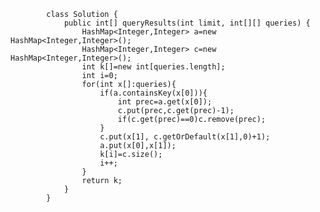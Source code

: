             class Solution {
                public int[] queryResults(int limit, int[][] queries) {
                    HashMap<Integer,Integer> a=new HashMap<Integer,Integer>();
                    HashMap<Integer,Integer> c=new HashMap<Integer,Integer>();
                    int k[]=new int[queries.length];
                    int i=0;
                    for(int x[]:queries){
                        if(a.containsKey(x[0])){
                            int prec=a.get(x[0]);
                            c.put(prec,c.get(prec)-1);
                            if(c.get(prec)==0)c.remove(prec);
                        }
                        c.put(x[1], c.getOrDefault(x[1],0)+1);
                        a.put(x[0],x[1]);
                        k[i]=c.size();
                        i++;
                    }
                    return k;
                }
            }
